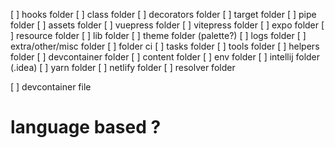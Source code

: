 [ ] hooks folder
[ ] class folder
[ ] decorators folder
[ ] target folder
[ ] pipe folder
[ ] assets folder
[ ] vuepress folder
[ ] vitepress folder
[ ] expo folder
[ ] resource folder
[ ] lib folder
[ ] theme folder (palette?)
[ ] logs folder
[ ] extra/other/misc folder
[ ] folder ci
[ ] tasks folder
[ ] tools folder
[ ] helpers folder
[ ] devcontainer folder
[ ] content folder
[ ] env folder
[ ] intellij folder (.idea)
[ ] yarn folder
[ ] netlify folder
[ ] resolver folder

[ ] devcontainer file

# language based ?
